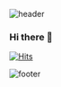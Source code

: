![header](https://capsule-render.vercel.app/api?type=waving&color=auto&height=170&section=header&text=Cello%20Dove&fontAlignY=35&fontSize=50)
### Hi there 👋
[![Hits](https://hits.seeyoufarm.com/api/count/incr/badge.svg?url=https%3A%2F%2Fgithub.com%2Fcellodove&count_bg=%2379C83D&title_bg=%23555555&icon=&icon_color=%23E7E7E7&title=hits&edge_flat=false)](https://hits.seeyoufarm.com)





















![footer](https://capsule-render.vercel.app/api?type=waving&color=auto&height=170&section=footer)
